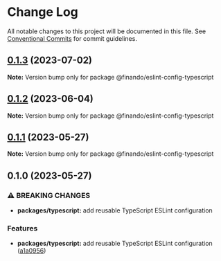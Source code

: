 # Change Log

All notable changes to this project will be documented in this file.
See [Conventional Commits](https://conventionalcommits.org) for commit guidelines.

## [0.1.3](https://github.com/finando/eslint-config/compare/@finando/eslint-config-typescript@0.1.2...@finando/eslint-config-typescript@0.1.3) (2023-07-02)

**Note:** Version bump only for package @finando/eslint-config-typescript

## [0.1.2](https://github.com/finando/eslint-config/compare/@finando/eslint-config-typescript@0.1.1...@finando/eslint-config-typescript@0.1.2) (2023-06-04)

**Note:** Version bump only for package @finando/eslint-config-typescript

## [0.1.1](https://github.com/finando/eslint-config/compare/@finando/eslint-config-typescript@0.1.0...@finando/eslint-config-typescript@0.1.1) (2023-05-27)

**Note:** Version bump only for package @finando/eslint-config-typescript

## 0.1.0 (2023-05-27)

### ⚠ BREAKING CHANGES

- **packages/typescript:** add reusable TypeScript ESLint configuration

### Features

- **packages/typescript:** add reusable TypeScript ESLint configuration ([a1a0956](https://github.com/finando/eslint-config/commit/a1a0956a5874a40307126328b650dcab7cd35283))
